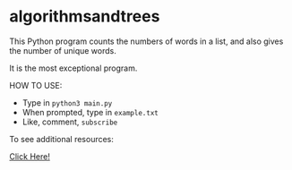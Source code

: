# algorithmsandtrees



This Python program counts the numbers of words in a list, and also gives the number of unique words. 

It is the most exceptional program. 


HOW TO USE: 

- Type in `python3 main.py`
- When prompted, type in `example.txt`
- Like, comment, `subscribe`


To see additional resources:
 
 [Click Here!](https://open.spotify.com/artist/0zmxAh5XPoyQt9KBlJJYoE?si=m0tZtFZpQrChPprRPOAcJA)
